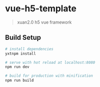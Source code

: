 # vue-h5-template

> xuan2.0 h5 vue framework

## Build Setup

``` bash
# install dependencies
yxtnpm install

# serve with hot reload at localhost:8080
npm run dev

# build for production with minification
npm run build

```
